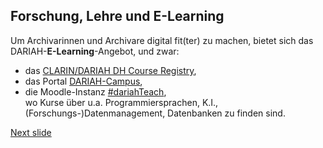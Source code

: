 ## Forschung, Lehre und E-Learning

Um Archivarinnen und Archivare digital fit(ter) zu machen, bietet sich das DARIAH-**E-Learning**-Angebot, und zwar:
- das [CLARIN/DARIAH DH Course Registry](https://dhcr.clarin-dariah.eu/),
- das Portal [DARIAH-Campus](https://campus.dariah.eu/),
- die Moodle-Instanz [#dariahTeach](https://teach.dariah.eu/),  
wo Kurse über u.a. Programmiersprachen, K.I., (Forschungs-)Datenmanagement, Datenbanken zu finden sind.

[Next slide](05.md)
